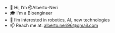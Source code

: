 - 👋 Hi, I’m @Alberto-Neri
- 🎓 I'm a Bioengineer
- 👀 I’m interested in robotics, AI, new technologies
- 📫 Reach me at: alberto.neri96@gmail.com

<!---
Alberto-Neri/Alberto-Neri is a ✨ special ✨ repository because its `README.md` (this file) appears on your GitHub profile.
You can click the Preview link to take a look at your changes.
--->
